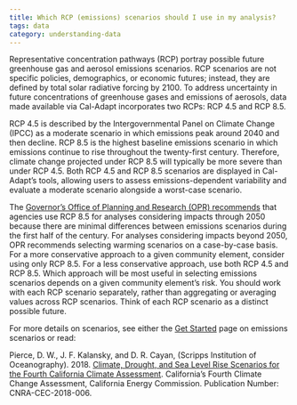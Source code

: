 ```yaml
---
title: Which RCP (emissions) scenarios should I use in my analysis?
tags: data
category: understanding-data
---
```


Representative concentration pathways (RCP) portray possible future greenhouse gas and aerosol emissions scenarios. RCP scenarios are not specific policies, demographics, or economic futures; instead, they are defined by total solar radiative forcing by 2100. To address uncertainty in future concentrations of greenhouse gases and emissions of aerosols, data made available via Cal-Adapt incorporates two RCPs: RCP 4.5 and RCP 8.5.

RCP 4.5 is described by the Intergovernmental Panel on Climate Change (IPCC) as a moderate scenario in which emissions peak around 2040 and then decline. RCP 8.5 is the highest baseline emissions scenario in which emissions continue to rise throughout the twenty-first century. Therefore, climate change projected under RCP 8.5 will typically be more severe than under RCP 4.5. Both RCP 4.5 and RCP 8.5 scenarios are displayed in Cal-Adapt’s tools, allowing users to assess emissions-dependent variability and evaluate a moderate scenario alongside a worst-case scenario.

The [Governor’s Office of Planning and Research (OPR) recommends](https://resilientca.org/apg/phase-2/#panel-step2-1) that agencies use RCP 8.5 for analyses considering impacts through 2050 because there are minimal differences between emissions scenarios during the first half of the century. For analyses considering impacts beyond 2050, OPR recommends selecting warming scenarios on a case-by-case basis. For a more conservative approach to a given community element, consider using only RCP 8.5. For a less conservative approach, use both RCP 4.5 and RCP 8.5. Which approach will be most useful in selecting emissions scenarios depends on a given community element’s risk. You should work with each RCP scenario separately, rather than aggregating or averaging values across RCP scenarios. Think of each RCP scenario as a distinct possible future.

For more details on scenarios, see either the [Get Started](/help/get-started/about-climate-projections-and-models) page on emissions scenarios or read:

<p class="reference">
Pierce, D. W., J. F. Kalansky, and D. R. Cayan, (Scripps Institution of Oceanography). 2018. <a href="https://www.energy.ca.gov/sites/default/files/2019-11/Projections_CCCA4-CEC-2018-006_ADA.pdf" target="_blank">Climate, Drought, and Sea Level Rise Scenarios for the Fourth California Climate Assessment</a>. California’s Fourth Climate Change Assessment, California Energy Commission. Publication Number: CNRA-CEC-2018-006.
</p>

